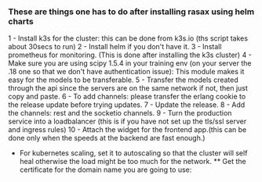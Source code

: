 ### These are things one has to do after installing rasax using helm charts
1 - Install k3s for the cluster: this can be done from k3s.io (ths script takes about 30secs to run)
2 - Install helm if you don't have it.
3 - Install prometheus for monitoring. (This is done after installing the k3s cluster)
4 - Make sure you are using scipy 1.5.4 in your training env (on your server the .18 one so that we don't have authentication issue): This module makes it easy for the models to be transferable.
5 - Transfer the models created through the api since the servers are on the same network if not, then just copy and paste.
6 - To add channels: please transfer the erlang cookie to the release update before trying updates.
7 - Update the release.
8 - Add the channels: rest and the socketio channels.
9 - Turn the production service into a loadbalancer (this is if you have not set up the tls/ssl server and ingress rules)
10 - Attach the widget for the frontend app.(this can be done only when the speeds at the backend are fast enough.)

- For kubernetes scaling, set it to autoscaling so that the cluster will self heal otherwise the load might be too much for the network.
**  Get the certificate for the domain name you are going to use:
